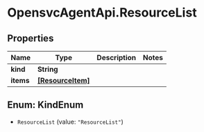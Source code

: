 # OpensvcAgentApi.ResourceList

## Properties

Name | Type | Description | Notes
------------ | ------------- | ------------- | -------------
**kind** | **String** |  | 
**items** | [**[ResourceItem]**](ResourceItem.md) |  | 



## Enum: KindEnum


* `ResourceList` (value: `"ResourceList"`)




